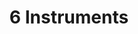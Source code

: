 ---
title: 6 Instruments
sidebar: product1_sidebar
keywords: pedagogy, texture
permalink: 6_instruments.html
folder: musicworks1
---